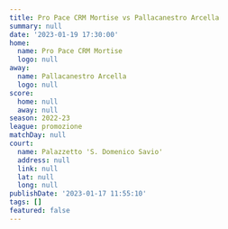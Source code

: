 ```yaml
---
title: Pro Pace CRM Mortise vs Pallacanestro Arcella
summary: null
date: '2023-01-19 17:30:00'
home:
  name: Pro Pace CRM Mortise
  logo: null
away:
  name: Pallacanestro Arcella
  logo: null
score:
  home: null
  away: null
season: 2022-23
league: promozione
matchDay: null
court:
  name: Palazzetto 'S. Domenico Savio'
  address: null
  link: null
  lat: null
  long: null
publishDate: '2023-01-17 11:55:10'
tags: []
featured: false
---
```

